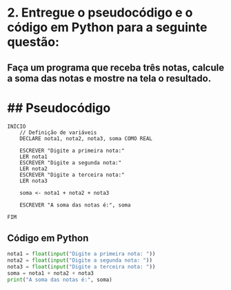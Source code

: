 # 2. Entregue o pseudocódigo e o código em Python para a seguinte questão:
## Faça um programa que receba três notas, calcule a soma das notas e mostre na tela o resultado.

# ## Pseudocódigo
```
INÍCIO
    // Definição de variáveis
    DECLARE nota1, nota2, nota3, soma COMO REAL

    ESCREVER "Digite a primeira nota:"
    LER nota1
    ESCREVER "Digite a segunda nota:"
    LER nota2
    ESCREVER "Digite a terceira nota:"
    LER nota3

    soma <- nota1 + nota2 + nota3

    ESCREVER "A soma das notas é:", soma

FIM
```

## Código em Python
```python
nota1 = float(input("Digite a primeira nota: "))
nota2 = float(input("Digite a segunda nota: "))
nota3 = float(input("Digite a terceira nota: "))
soma = nota1 + nota2 + nota3
print("A soma das notas é:", soma)
```